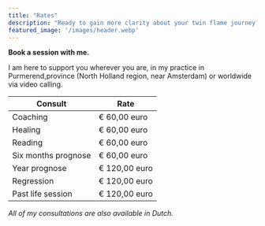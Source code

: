 ```yaml
---
title: "Rates"
description: "Ready to gain more clarity about your twin flame journey?"
featured_image: '/images/header.webp'
---
```


**Book a session with me.**

I am here to support you wherever you are, in my practice in Purmerend,province (North Holland region, near Amsterdam) or worldwide via video calling.

| Consult              | Rate |
| -------------------- | -----------------|
| Coaching             | €  60,00 euro    |
| Healing              | €  60,00 euro    |
| Reading              | €  60,00 euro    |
|  Six months prognose | €  60,00 euro    | 
|  Year prognose       | € 120,00 euro    |
| Regression           | € 120,00 euro    |
| Past life session    | € 120,00 euro    |

_All of my consultations are also available in Dutch._

